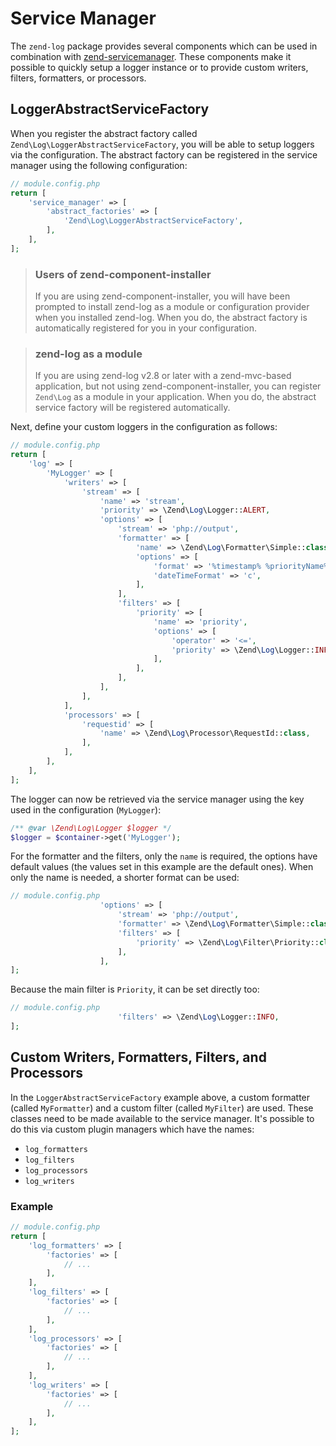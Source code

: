 # Service Manager

The `zend-log` package provides several components which can be used in
combination with [zend-servicemanager](https://docs.zendframework.com/zend-servicemanager).
These components make it possible to quickly setup a logger instance or to
provide custom writers, filters, formatters, or processors.

## LoggerAbstractServiceFactory

When you register the abstract factory called `Zend\Log\LoggerAbstractServiceFactory`,
you will be able to setup loggers via the configuration. The abstract factory can be
registered in the service manager using the following configuration:

```php
// module.config.php
return [
    'service_manager' => [
        'abstract_factories' => [
            'Zend\Log\LoggerAbstractServiceFactory',
        ],
    ],
];
```

> ### Users of zend-component-installer
>
> If you are using zend-component-installer, you will have been prompted to
> install zend-log as a module or configuration provider when you installed
> zend-log. When you do, the abstract factory is automatically registered
> for you in your configuration.

> ### zend-log as a module
>
> If you are using zend-log v2.8 or later with a zend-mvc-based application,
> but not using zend-component-installer, you can register `Zend\Log` as a
> module in your application. When you do, the abstract service factory
> will be registered automatically.

Next, define your custom loggers in the configuration as follows:

```php
// module.config.php
return [
    'log' => [
        'MyLogger' => [
            'writers' => [
                'stream' => [
                    'name' => 'stream',
                    'priority' => \Zend\Log\Logger::ALERT,
                    'options' => [
                        'stream' => 'php://output',
                        'formatter' => [
                            'name' => \Zend\Log\Formatter\Simple::class,
                            'options' => [
                                'format' => '%timestamp% %priorityName% (%priority%): %message% %extra%',
                                'dateTimeFormat' => 'c',
                            ],
                        ],
                        'filters' => [
                            'priority' => [
                                'name' => 'priority',
                                'options' => [
                                    'operator' => '<=',
                                    'priority' => \Zend\Log\Logger::INFO,
                                ],
                            ],
                        ],
                    ],
                ],
            ],
            'processors' => [
                'requestid' => [
                    'name' => \Zend\Log\Processor\RequestId::class,
                ],
            ],
        ],
    ],
];
```

The logger can now be retrieved via the service manager using the key used in
the configuration (`MyLogger`):

```php
/** @var \Zend\Log\Logger $logger */
$logger = $container->get('MyLogger');
```

For the formatter and the filters, only the `name` is required, the options have
default values (the values set in this example are the default ones). When only
the name is needed, a shorter format can be used:

```php
// module.config.php
                    'options' => [
                        'stream' => 'php://output',
                        'formatter' => \Zend\Log\Formatter\Simple::class,
                        'filters' => [
                            'priority' => \Zend\Log\Filter\Priority::class,
                        ],
                    ],
];
```

Because the main filter is `Priority`, it can be set directly too:

```php
// module.config.php
                        'filters' => \Zend\Log\Logger::INFO,
];
```

## Custom Writers, Formatters, Filters, and Processors

In the `LoggerAbstractServiceFactory` example above, a custom formatter (called
`MyFormatter`) and a custom filter (called `MyFilter`) are used. These classes
need to be made available to the service manager. It's possible to do this via
custom plugin managers which have the names:

- `log_formatters`
- `log_filters`
- `log_processors`
- `log_writers`

### Example

```php
// module.config.php
return [
    'log_formatters' => [
        'factories' => [
            // ...
        ],
    ],
    'log_filters' => [
        'factories' => [
            // ...
        ],
    ],
    'log_processors' => [
        'factories' => [
            // ...
        ],
    ],
    'log_writers' => [
        'factories' => [
            // ...
        ],
    ],
];
```
